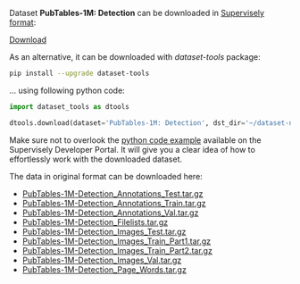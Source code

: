 Dataset **PubTables-1M: Detection** can be downloaded in [Supervisely format](https://developer.supervisely.com/api-references/supervisely-annotation-json-format):

 [Download](https://assets.supervisely.com/supervisely-supervisely-assets-public/teams_storage/i/y/PK/dKiwLWKHYH79mC9TMLmm1wKzXRcJMtXYgHiPnRN4ggsyvzluEFzq06L4lQQafLgjuoRTaQ5Y2VmuPGdnxPD33SSlebRa1MaKDBxt3SJlOK9F740G1vCMZlztNi2F.tar)

As an alternative, it can be downloaded with *dataset-tools* package:
``` bash
pip install --upgrade dataset-tools
```

... using following python code:
``` python
import dataset_tools as dtools

dtools.download(dataset='PubTables-1M: Detection', dst_dir='~/dataset-ninja/')
```
Make sure not to overlook the [python code example](https://developer.supervisely.com/getting-started/python-sdk-tutorials/iterate-over-a-local-project) available on the Supervisely Developer Portal. It will give you a clear idea of how to effortlessly work with the downloaded dataset.

The data in original format can be downloaded here:

- [PubTables-1M-Detection_Annotations_Test.tar.gz](https://huggingface.co/datasets/bsmock/pubtables-1m/resolve/main/PubTables-1M-Detection_Annotations_Test.tar.gz?download=true)
- [PubTables-1M-Detection_Annotations_Train.tar.gz](https://huggingface.co/datasets/bsmock/pubtables-1m/resolve/main/PubTables-1M-Detection_Annotations_Train.tar.gz?download=true)
- [PubTables-1M-Detection_Annotations_Val.tar.gz](https://huggingface.co/datasets/bsmock/pubtables-1m/resolve/main/PubTables-1M-Detection_Annotations_Val.tar.gz?download=true)
- [PubTables-1M-Detection_Filelists.tar.gz](https://huggingface.co/datasets/bsmock/pubtables-1m/resolve/main/PubTables-1M-Detection_Filelists.tar.gz?download=true)
- [PubTables-1M-Detection_Images_Test.tar.gz](https://huggingface.co/datasets/bsmock/pubtables-1m/resolve/main/PubTables-1M-Detection_Images_Test.tar.gz?download=true)
- [PubTables-1M-Detection_Images_Train_Part1.tar.gz](https://huggingface.co/datasets/bsmock/pubtables-1m/resolve/main/PubTables-1M-Detection_Images_Train_Part1.tar.gz?download=true)
- [PubTables-1M-Detection_Images_Train_Part2.tar.gz](https://huggingface.co/datasets/bsmock/pubtables-1m/resolve/main/PubTables-1M-Detection_Images_Train_Part2.tar.gz?download=true)
- [PubTables-1M-Detection_Images_Val.tar.gz](https://huggingface.co/datasets/bsmock/pubtables-1m/resolve/main/PubTables-1M-Detection_Images_Val.tar.gz?download=true)
- [PubTables-1M-Detection_Page_Words.tar.gz](https://huggingface.co/datasets/bsmock/pubtables-1m/resolve/main/PubTables-1M-Detection_Page_Words.tar.gz?download=true)
